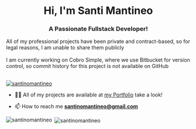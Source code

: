 <h1 align="center">Hi, I'm Santi Mantineo</h1>
<h3 align="center">A Passionate Fullstack Developer!</h3>
All of my professional projects have been private and contract-based, so for legal reasons, I am unable to share them publicly
<br></br>
I am currently working on Cobro Simple, where we use Bitbucket for version control, so commit history for this project is not available on GitHub 
<br><br/>
<p align="left"> <a href="https://github.com/ryo-ma/github-profile-trophy"><img src="https://github-profile-trophy.vercel.app/?username=santinomantineo" alt="santinomantineo" /></a> </p>

- 👨‍💻 All of my projects are available at [my Portfolio](https://santinomantineo.netlify.app) take a look!

- 📫 How to reach me **santinomantineo@gmail.com**

<p><img align="left" src="https://github-readme-stats.vercel.app/api/top-langs?username=santinomantineo&show_icons=true&locale=en&layout=compact" alt="santinomantineo" /></p>

<p>&nbsp;<img align="center" src="https://github-readme-stats.vercel.app/api?username=santinomantineo&show_icons=true&locale=en" alt="santinomantineo" /></p>
